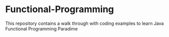 # Functional-Programming
 This repository contains a walk through with coding examples to learn Java Functional Programming Paradime
